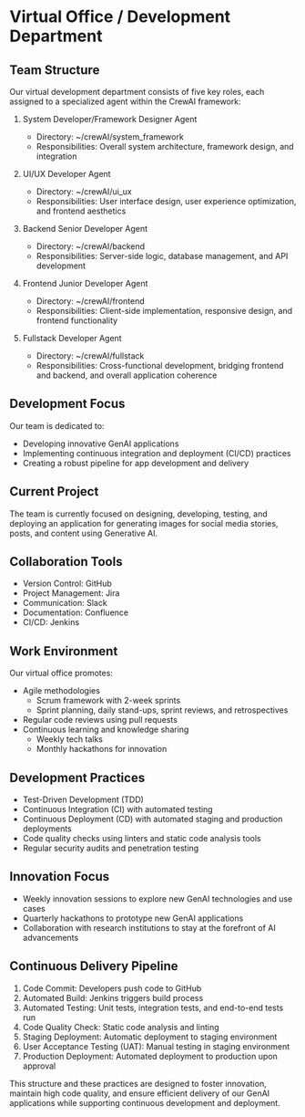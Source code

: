 # Virtual Office / Development Department

## Team Structure

Our virtual development department consists of five key roles, each assigned to a specialized agent within the CrewAI framework:

1. System Developer/Framework Designer Agent
   - Directory: ~/crewAI/system_framework
   - Responsibilities: Overall system architecture, framework design, and integration

2. UI/UX Developer Agent
   - Directory: ~/crewAI/ui_ux
   - Responsibilities: User interface design, user experience optimization, and frontend aesthetics

3. Backend Senior Developer Agent
   - Directory: ~/crewAI/backend
   - Responsibilities: Server-side logic, database management, and API development

4. Frontend Junior Developer Agent
   - Directory: ~/crewAI/frontend
   - Responsibilities: Client-side implementation, responsive design, and frontend functionality

5. Fullstack Developer Agent
   - Directory: ~/crewAI/fullstack
   - Responsibilities: Cross-functional development, bridging frontend and backend, and overall application coherence

## Development Focus

Our team is dedicated to:
- Developing innovative GenAI applications
- Implementing continuous integration and deployment (CI/CD) practices
- Creating a robust pipeline for app development and delivery

## Current Project

The team is currently focused on designing, developing, testing, and deploying an application for generating images for social media stories, posts, and content using Generative AI.

## Collaboration Tools

- Version Control: GitHub
- Project Management: Jira
- Communication: Slack
- Documentation: Confluence
- CI/CD: Jenkins

## Work Environment

Our virtual office promotes:
- Agile methodologies
  - Scrum framework with 2-week sprints
  - Sprint planning, daily stand-ups, sprint reviews, and retrospectives
- Regular code reviews using pull requests
- Continuous learning and knowledge sharing
  - Weekly tech talks
  - Monthly hackathons for innovation

## Development Practices

- Test-Driven Development (TDD)
- Continuous Integration (CI) with automated testing
- Continuous Deployment (CD) with automated staging and production deployments
- Code quality checks using linters and static code analysis tools
- Regular security audits and penetration testing

## Innovation Focus

- Weekly innovation sessions to explore new GenAI technologies and use cases
- Quarterly hackathons to prototype new GenAI applications
- Collaboration with research institutions to stay at the forefront of AI advancements

## Continuous Delivery Pipeline

1. Code Commit: Developers push code to GitHub
2. Automated Build: Jenkins triggers build process
3. Automated Testing: Unit tests, integration tests, and end-to-end tests run
4. Code Quality Check: Static code analysis and linting
5. Staging Deployment: Automatic deployment to staging environment
6. User Acceptance Testing (UAT): Manual testing in staging environment
7. Production Deployment: Automated deployment to production upon approval

This structure and these practices are designed to foster innovation, maintain high code quality, and ensure efficient delivery of our GenAI applications while supporting continuous development and deployment.
